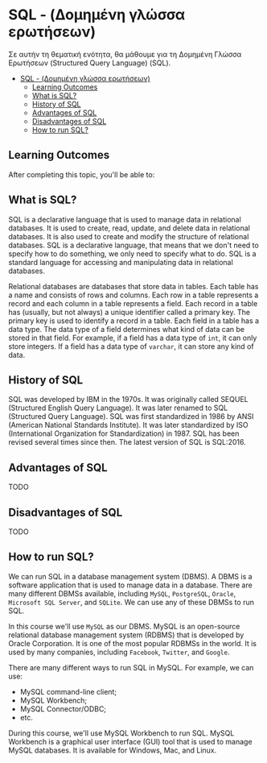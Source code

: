 # SQL - (Δομημένη γλώσσα ερωτήσεων)

Σε αυτήν τη θεματική ενότητα, θα μάθουμε για τη Δομημένη Γλώσσα Ερωτήσεων (Structured Query Language) (SQL).

- [SQL - (Δομημένη γλώσσα ερωτήσεων)](#sql---structured-query-language)
  - [Learning Outcomes](#learning-outcomes)
  - [What is SQL?](#what-is-sql)
  - [History of SQL](#history-of-sql)
  - [Advantages of SQL](#advantages-of-sql)
  - [Disadvantages of SQL](#disadvantages-of-sql)
  - [How to run SQL?](#how-to-run-sql)


## Learning Outcomes

After completing this topic, you'll be able to:


## What is SQL?

SQL is a declarative language that is used to manage data in relational databases. It is used to create, read, update, and delete data in relational databases. It is also used to create and modify the structure of relational databases. SQL is a declarative language, that means that we don't need to specify how to do something, we only need to specify what to do. SQL is a standard language for accessing and manipulating data in relational databases.

Relational databases are databases that store data in tables. Each table has a name and consists of rows and columns. Each row in a table represents a record and each column in a table represents a field. Each record in a table has (usually, but not always) a unique identifier called a primary key. The primary key is used to identify a record in a table. Each field in a table has a data type. The data type of a field determines what kind of data can be stored in that field. For example, if a field has a data type of `int`, it can only store integers. If a field has a data type of `varchar`, it can store any kind of data.

## History of SQL

SQL was developed by IBM in the 1970s. It was originally called SEQUEL (Structured English Query Language). It was later renamed to SQL (Structured Query Language). SQL was first standardized in 1986 by ANSI (American National Standards Institute). It was later standardized by ISO (International Organization for Standardization) in 1987. SQL has been revised several times since then. The latest version of SQL is SQL:2016.

## Advantages of SQL

TODO

## Disadvantages of SQL

TODO

## How to run SQL?

We can run SQL in a database management system (DBMS). A DBMS is a software application that is used to manage data in a database. There are many different DBMSs available, including `MySQL`, `PostgreSQL`, `Oracle`, `Microsoft SQL Server`, and `SQLite`. We can use any of these DBMSs to run SQL.

In this course we'll use `MySQL` as our DBMS. MySQL is an open-source relational database management system (RDBMS) that is developed by Oracle Corporation. It is one of the most popular RDBMSs in the world. It is used by many companies, including `Facebook`, `Twitter`, and `Google`.

There are many different ways to run SQL in MySQL. For example, we can use:
- MySQL command-line client;
- MySQL Workbench;
- MySQL Connector/ODBC;
- etc.

During this course, we'll use MySQL Workbench to run SQL. MySQL Workbench is a graphical user interface (GUI) tool that is used to manage MySQL databases. It is available for Windows, Mac, and Linux.
